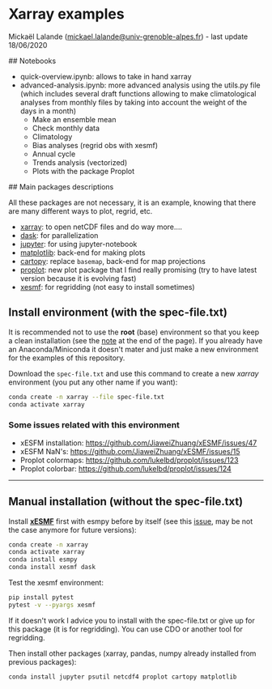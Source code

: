 

# Xarray examples

Mickaël Lalande (mickael.lalande@univ-grenoble-alpes.fr) - last update 18/06/2020

## Notebooks
- quick-overview.ipynb: allows to take in hand xarray
- advanced-analysis.ipynb: more advanced analysis using the utils.py file (which includes several draft functions allowing to make climatological analyses from monthly files by taking into account the weight of the days in a month)
  - Make an ensemble mean
  - Check monthly data
  - Climatology
  - Bias analyses (regrid obs with xesmf)
  - Annual cycle
  - Trends analysis (vectorized)
  - Plots with the package Proplot

## Main packages descriptions

All these packages are not necessary, it is an example, knowing that there are many different ways to plot, regrid, etc.

- [xarray](http://xarray.pydata.org/en/stable/): to open netCDF files and do way more....
- [dask](https://dask.org/): for parallelization
- [jupyter](https://jupyter.org/): for using jupyter-notebook
- [matplotlib](https://matplotlib.org/): back-end for making plots
- [cartopy](https://scitools.org.uk/cartopy/docs/latest/): replace `basemap`, back-end for map projections
- [proplot](https://proplot.readthedocs.io/en/latest/): new plot package that I find really promising (try to have latest version because it is evolving fast)
- [xesmf](https://xesmf.readthedocs.io/en/latest/): for regridding (not easy to install sometimes)

## Install environment (with the spec-file.txt)

It is recommended not to use the **root** (base) environment so that you keep a clean installation (see the [note](https://conda-forge.org/docs/user/introduction.html) at the end of the page). If you already have an Anaconda/Miniconda it doesn't mater and just make a new environment for the examples of this repository.

Download the `spec-file.txt` and use this command to create a new *xarray* environment (you put any other name if you want):
```bash
conda create -n xarray --file spec-file.txt
conda activate xarray
```

### Some issues related with this environment

- xESFM installation: https://github.com/JiaweiZhuang/xESMF/issues/47
- xESFM NaN's: https://github.com/JiaweiZhuang/xESMF/issues/15
- Proplot colormaps: https://github.com/lukelbd/proplot/issues/123
- Proplot colorbar: https://github.com/lukelbd/proplot/issues/124

------

## Manual installation (without the spec-file.txt)

Install [**xESMF**](https://xesmf.readthedocs.io/en/latest/) first with esmpy before by itself (see this [issue](https://github.com/JiaweiZhuang/xESMF/issues/47), may be not the case anymore for future versions):
```bash
conda create -n xarray  
conda activate xarray  
conda install esmpy  
conda install xesmf dask  
```
  Test the xesmf environment:  
```bash
pip install pytest  
pytest -v --pyargs xesmf  
```
If it doesn't work I advice you to install with the spec-file.txt or give up for this package (it is for regridding). You can use CDO or another tool for regridding.

Then install other packages (xarray, pandas, numpy already installed from previous packages): 
```bash 
conda install jupyter psutil netcdf4 proplot cartopy matplotlib 
```
